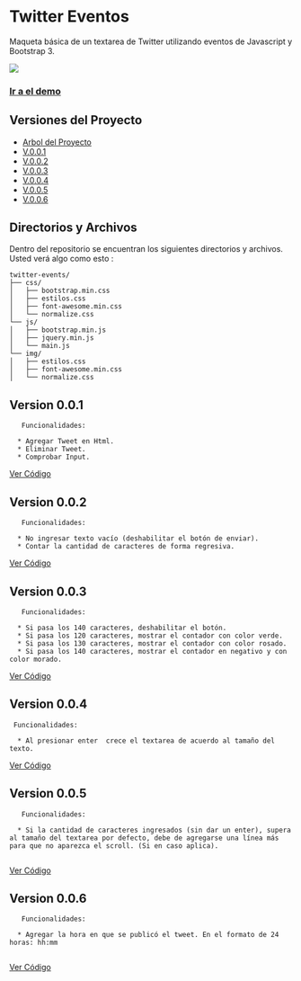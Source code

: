 # Twitter Eventos
Maqueta básica de un textarea de Twitter utilizando eventos de Javascript  y Bootstrap 3.


![](http://i64.tinypic.com/14brlkx.png)
### [Ir a el demo](https://sthecrash.github.io/twitter-events)


## Versiones del Proyecto

- [Arbol del Proyecto](#directorios-y-archivos)
- [V.0.0.1](#version-0.0.1)
- [V.0.0.2](#version-0.0.2)
- [V.0.0.3](#version-0.0.3)
- [V.0.0.4](#version-0.0.4)
- [V.0.0.5](#version-0.0.5)
- [V.0.0.6](#version-0.0.6)

## Directorios y Archivos


Dentro del repositorio se encuentran los siguientes directorios y archivos. 
Usted verá algo como esto :

```
twitter-events/
├── css/
│   ├── bootstrap.min.css
│   ├── estilos.css
│   ├── font-awesome.min.css
│   └── normalize.css
└── js/
│   ├── bootstrap.min.js
│   ├── jquery.min.js
│   └── main.js
└── img/
│   ├── estilos.css
│   ├── font-awesome.min.css
│   └── normalize.css

```

## Version 0.0.1

```
   Funcionalidades:
   
  * Agregar Tweet en Html.
  * Eliminar Tweet.
  * Comprobar Input.

```
[Ver Código](https://github.com/sthecrash/twitter-events/tree/v0.0.1)

## Version 0.0.2

```
   Funcionalidades:
   
  * No ingresar texto vacío (deshabilitar el botón de enviar).
  * Contar la cantidad de caracteres de forma regresiva.

```
[Ver Código](https://github.com/sthecrash/twitter-events/tree/v0.0.2)

## Version 0.0.3

```
   Funcionalidades:
   
  * Si pasa los 140 caracteres, deshabilitar el botón.
  * Si pasa los 120 caracteres, mostrar el contador con color verde.
  * Si pasa los 130 caracteres, mostrar el contador con color rosado.
  * Si pasa los 140 caracteres, mostrar el contador en negativo y con color morado.

```
[Ver Código](https://github.com/sthecrash/twitter-events/tree/v0.0.3)

## Version 0.0.4

```
 Funcionalidades:
   
  * Al presionar enter  crece el textarea de acuerdo al tamaño del texto.

```
[Ver Código](https://github.com/sthecrash/twitter-events/tree/v0.0.4)

## Version 0.0.5

```
   Funcionalidades:
   
  * Si la cantidad de caracteres ingresados (sin dar un enter), supera al tamaño del textarea por defecto, debe de agregarse una línea más para que no aparezca el scroll. (Si en caso aplica).


```
 [Ver Código](https://github.com/sthecrash/twitter-events/tree/v0.0.5)


## Version 0.0.6

```
   Funcionalidades:
   
  * Agregar la hora en que se publicó el tweet. En el formato de 24 horas: hh:mm
 

```
 [Ver Código](https://github.com/sthecrash/twitter-events/tree/v0.0.6)